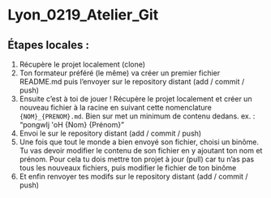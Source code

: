 # Lyon_0219_Atelier_Git

## Étapes locales :
1. Récupère le projet localement (clone)
2. Ton formateur préféré (le même) va créer un premier fichier README.md puis l’envoyer sur le repository distant (add / commit / push)
3. Ensuite c’est à toi de jouer ! Récupère le projet localement et créer un nouveau fichier à la racine en suivant cette nomenclature `{NOM}_{PRENOM}.md`. Bien sur met un minimum de contenu dedans. ex. : “pongwIj 'oH {Nom} {Prénom}”
4. Envoi le sur le repository distant (add / commit / push)
5. Une fois que tout le monde a bien envoyé son fichier, choisi un binôme. Tu vas devoir modifier le contenu de son fichier en  y ajoutant ton nom et prénom. Pour cela tu dois mettre ton projet à jour (pull) car tu n’as pas tous les nouveaux fichiers, puis modifier le fichier de ton binôme 
7. Et enfin renvoyer tes modifs sur le repository distant (add / commit / push)

